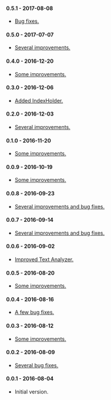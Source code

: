 #### 0.5.1 - 2017-08-08

* [Bug fixes.][tracker-0.5.1]

[tracker-0.5.1]: https://bitbucket.org/ouava/ducene/issues?&amp;version=0.5.1

#### 0.5.0 - 2017-07-07

* [Several improvements.][tracker-0.5.0]

[tracker-0.5.0]: https://bitbucket.org/ouava/ducene/issues?&amp;version=0.5.0

#### 0.4.0 - 2016-12-20

* [Some improvements.][tracker-0.4.0]

[tracker-0.4.0]: https://bitbucket.org/ouava/ducene/issues?&amp;version=0.4.0

#### 0.3.0 - 2016-12-06

* [Added IndexHolder.][tracker-0.3.0]

[tracker-0.3.0]: https://bitbucket.org/ouava/ducene/issues?&amp;version=0.3.0

#### 0.2.0 - 2016-12-03

* [Several improvements.][tracker-0.2.0]

[tracker-0.2.0]: https://bitbucket.org/ouava/ducene/issues?&amp;version=0.2.0

#### 0.1.0 - 2016-11-20

* [Some improvements.][tracker-0.1.0]

[tracker-0.1.0]: https://bitbucket.org/ouava/ducene/issues?&amp;version=0.1.0

#### 0.0.9 - 2016-10-19

* [Some improvements.][tracker-0.0.9]

[tracker-0.0.9]: https://bitbucket.org/ouava/ducene/issues?&amp;version=0.0.9

#### 0.0.8 - 2016-09-23

* [Several improvements and bug fixes.][tracker-0.0.8]

[tracker-0.0.8]: https://bitbucket.org/ouava/ducene/issues?&amp;version=0.0.8

#### 0.0.7 - 2016-09-14

* [Several improvements and bug fixes.][tracker-0.0.7]

[tracker-0.0.7]: https://bitbucket.org/ouava/ducene/issues?&amp;version=0.0.7

#### 0.0.6 - 2016-09-02

* [Improved Text Analyzer.][tracker-0.0.6]

[tracker-0.0.6]: https://bitbucket.org/ouava/ducene/issues?&amp;version=0.0.6

#### 0.0.5 - 2016-08-20

* [Some improvements.][tracker-0.0.5]

[tracker-0.0.5]: https://bitbucket.org/ouava/ducene/issues?&amp;version=0.0.5

#### 0.0.4 - 2016-08-16

* [A few bug fixes.][tracker-0.0.4]

[tracker-0.0.4]: https://bitbucket.org/ouava/ducene/issues?&amp;version=0.0.4

#### 0.0.3 - 2016-08-12

* [Some improvements.][tracker-0.0.3]

[tracker-0.0.3]: https://bitbucket.org/ouava/ducene/issues?&amp;version=0.0.3

#### 0.0.2 - 2016-08-09

* [Several bug fixes.][tracker-0.0.2]

[tracker-0.0.2]: https://bitbucket.org/ouava/ducene/issues?&amp;version=0.0.2

#### 0.0.1 - 2016-08-04

* Initial version.

